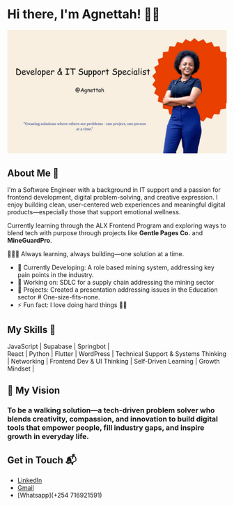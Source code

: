 # Hi there, I'm Agnettah! 👋🏽

![Agnettah](@agnettah.jpg)


## About Me 🚀

I'm a Software Engineer with a background in IT support and a passion for frontend development, digital problem-solving, and creative expression. I enjoy building clean, user-centered web experiences and meaningful digital products—especially those that support emotional wellness.

Currently learning through the ALX Frontend Program and exploring ways to blend tech with purpose through projects like **Gentle Pages Co.** and **MineGuardPro**.

👨🏻‍💻 Always learning, always building—one solution at a time.


- 🌱 Currently Developing: A role based mining system, addressing key pain points in the industry.
- 🔭 Working on: SDLC for a supply chain addressing the mining sector
- 🎯 Projects: Created a presentation addressing issues in the Education sector # One-size-fits-none.
- ⚡ Fun fact: I love doing hard things 💃🏽 

## My Skills 🧠

JavaScript |
Supabase   | 
Springbot  |  
React       |
Python   |
Flutter   |
WordPress   |
Technical Support & Systems Thinking   |
Networking   |
Frontend Dev & UI Thinking |
Self-Driven Learning |
Growth Mindset  |


## 🌟 My Vision

### To be a walking solution—a tech-driven problem solver who blends creativity, compassion, and innovation to build digital tools that empower people, fill industry gaps, and inspire growth in everyday life.


## Get in Touch 📬

- [LinkedIn](https://www.linkedin.com/in/agnettah-waeni-a80484233/)
- [Gmail](agnettahwaeni5504@gmail.com)
- [Whatsapp](+254 716921591)
